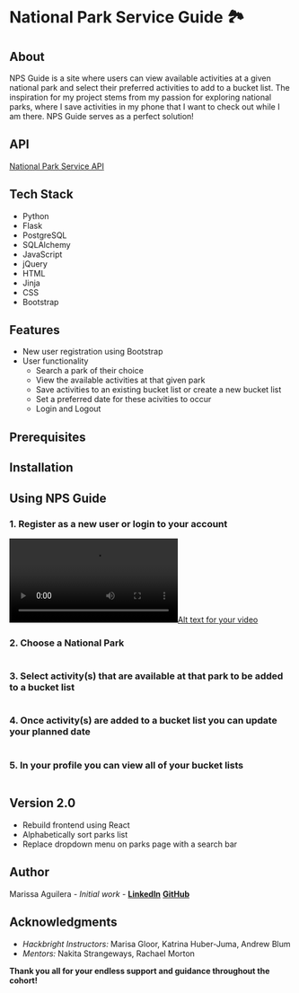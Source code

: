 # National Park Service Guide :national_park:	

## About
NPS Guide is a site where users can view available activities at a given national park and select their preferred activities to add to a bucket list. The inspiration for my project stems from my passion for exploring national parks, where I save activities in my phone that I want to check out while I am there. NPS Guide serves as a perfect solution!

## API
[National Park Service API](https://www.nps.gov/subjects/developer/api-documentation.htm#/activities/parks)

## Tech Stack 
* Python 
* Flask
* PostgreSQL
* SQLAlchemy
* JavaScript 
* jQuery
* HTML
* Jinja
* CSS
* Bootstrap

## Features 
* New user registration using Bootstrap
* User functionality
    * Search a park of their choice
    * View the available activities at that given park
    * Save activities to an existing bucket list or create a new bucket list
    * Set a preferred date for these acivities to occur
    * Login and Logout

## Prerequisites

## Installation


## Using NPS Guide
### 1. Register as a new user or login to your account
[![Alt text for your video](imgs/login-register.mov)](imgs/login-register.mov)

### 2. Choose a National Park 
![]()
### 3. Select activity(s) that are available at that park to be added to a bucket list
![]()
### 4. Once activity(s) are added to a bucket list you can update your planned date 
![]()
### 5. In your profile you can view all of your bucket lists
![]()

## Version 2.0 
* Rebuild frontend using React 
* Alphabetically sort parks list
* Replace dropdown menu on parks page with a search bar 


## Author 
Marissa Aguilera - *Initial work* - **[LinkedIn](https://www.linkedin.com/in/marissa-aguilera/)** **[GitHub](https://github.com/Meaguileraa)**


## Acknowledgments
* *Hackbright Instructors:* Marisa Gloor, Katrina Huber-Juma, Andrew Blum
* *Mentors:* Nakita Strangeways, Rachael Morton

**Thank you all for your endless support and guidance throughout the cohort!**

